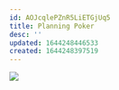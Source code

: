 ```yaml
---
id: AOJcqlePZnR5LiETGjUq5
title: Planning Poker
desc: ''
updated: 1644248446533
created: 1644248397519
---
```

![](/assets/images/2022-02-07-16-40-44.png)

